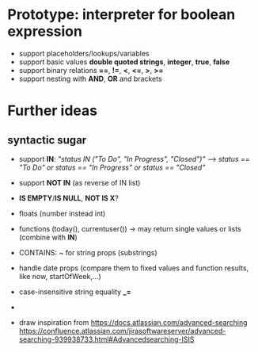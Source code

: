 # Prototype: interpreter for boolean expression

* support placeholders/lookups/variables
* support basic values **double quoted strings**, **integer**, **true**, **false**
* support binary relations **==**, **!=**, **<**, **<=**, **>**, **>=**
* support nesting with **AND**, **OR** and brackets

# Further ideas
## syntactic sugar
* support **IN**: *"status IN ("To Do", "In Progress", "Closed")"*
--> *status == "To Do" or status == "In Progress" or status == "Closed"*
* support **NOT IN** (as reverse of IN list)
* **IS EMPTY**/**IS NULL**, **NOT IS X**?
* floats (number instead int)
* functions (today(), currentuser()) -> may return single values or lists (combine with **IN**)
* CONTAINS: ~ for string props (substrings)
* handle date props (compare them to fixed values and function results, like now, startOfWeek,...)
* case-insensitive string equality **_=**
* 

* draw inspiration from https://docs.atlassian.com/advanced-searching https://confluence.atlassian.com/jirasoftwareserver/advanced-searching-939938733.html#Advancedsearching-ISIS